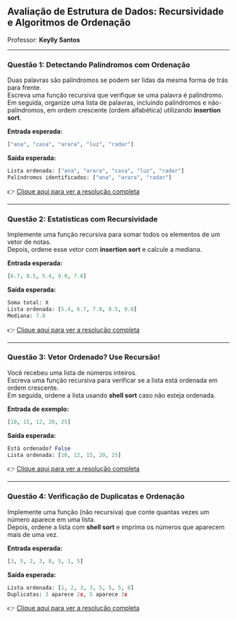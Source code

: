 ## Avaliação de Estrutura de Dados: Recursividade e Algoritmos de Ordenação

Professor: **Keylly Santos**

---

### Questão 1: Detectando Palíndromos com Ordenação
Duas palavras são palíndromos se podem ser lidas da mesma forma de trás para frente.  
Escreva uma função recursiva que verifique se uma palavra é palíndromo.  
Em seguida, organize uma lista de palavras, incluindo palíndromos e não-palíndromos, em ordem crescente (ordem alfabética) utilizando **insertion sort**.

**Entrada esperada:**

```python
["ana", "casa", "arara", "luz", "radar"]
```

**Saída esperada:**

```python
Lista ordenada: ["ana", "arara", "casa", "luz", "radar"]
Palíndromos identificados: ["ana", "arara", "radar"]
```

👉 [Clique aqui para ver a resolução completa](https://github.com/roberio-junior/estrutura-de-dados/blob/main/avaliacoes/avaliacao-ordenacao-recursividade/questao01.py)

---

### Questão 2: Estatísticas com Recursividade
Implemente uma função recursiva para somar todos os elementos de um vetor de notas.  
Depois, ordene esse vetor com **insertion sort** e calcule a mediana.

**Entrada esperada:**

```python
[6.7, 8.5, 5.4, 9.0, 7.8]
```

**Saída esperada:**

```python
Soma total: X
Lista ordenada: [5.4, 6.7, 7.8, 8.5, 9.0]
Mediana: 7.8
```

👉 [Clique aqui para ver a resolução completa](https://github.com/roberio-junior/estrutura-de-dados/blob/main/avaliacoes/avaliacao-ordenacao-recursividade/questao02.py)

---

### Questão 3: Vetor Ordenado? Use Recursão!
Você recebeu uma lista de números inteiros.  
Escreva uma função recursiva para verificar se a lista está ordenada em ordem crescente.  
Em seguida, ordene a lista usando **shell sort** caso não esteja ordenada.

**Entrada de exemplo:**

```python
[10, 15, 12, 20, 25]
```

**Saída esperada:**

```python
Está ordenado? False
Lista ordenada: [10, 12, 15, 20, 25]
```

👉 [Clique aqui para ver a resolução completa](https://github.com/roberio-junior/estrutura-de-dados/blob/main/avaliacoes/avaliacao-ordenacao-recursividade/questao03.py)

---

### Questão 4: Verificação de Duplicatas e Ordenação
Implemente uma função (não recursiva) que conte quantas vezes um número aparece em uma lista.  
Depois, ordene a lista com **shell sort** e imprima os números que aparecem mais de uma vez.

**Entrada esperada:**

```python
[3, 5, 2, 3, 8, 5, 1, 5]
```

**Saída esperada:**

```python
Lista ordenada: [1, 2, 3, 3, 5, 5, 5, 8]
Duplicatas: 3 aparece 2x, 5 aparece 3x
```

👉 [Clique aqui para ver a resolução completa](https://github.com/roberio-junior/estrutura-de-dados/blob/main/avaliacoes/avaliacao-ordenacao-recursividade/questao04.py)
